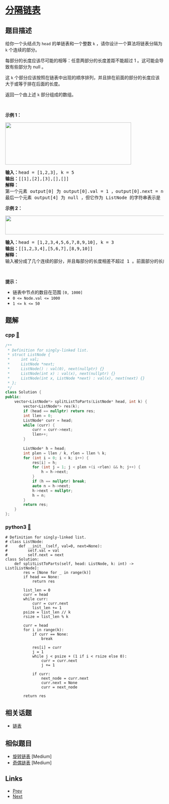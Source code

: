 
# [分隔链表](https://leetcode-cn.com/problems/split-linked-list-in-parts)

## 题目描述

<p>给你一个头结点为 <code>head</code> 的单链表和一个整数 <code>k</code> ，请你设计一个算法将链表分隔为 <code>k</code> 个连续的部分。</p>

<p>每部分的长度应该尽可能的相等：任意两部分的长度差距不能超过 1 。这可能会导致有些部分为 null 。</p>

<p>这 <code>k</code> 个部分应该按照在链表中出现的顺序排列，并且排在前面的部分的长度应该大于或等于排在后面的长度。</p>

<p>返回一个由上述 <code>k</code> 部分组成的数组。</p>
&nbsp;

<p><strong>示例 1：</strong></p>
<img alt="" src="https://assets.leetcode.com/uploads/2021/06/13/split1-lc.jpg" style="width: 400px; height: 134px;" />
<pre>
<strong>输入：</strong>head = [1,2,3], k = 5
<strong>输出：</strong>[[1],[2],[3],[],[]]
<strong>解释：</strong>
第一个元素 output[0] 为 output[0].val = 1 ，output[0].next = null 。
最后一个元素 output[4] 为 null ，但它作为 ListNode 的字符串表示是 [] 。
</pre>

<p><strong>示例 2：</strong></p>
<img alt="" src="https://assets.leetcode.com/uploads/2021/06/13/split2-lc.jpg" style="width: 600px; height: 60px;" />
<pre>
<strong>输入：</strong>head = [1,2,3,4,5,6,7,8,9,10], k = 3
<strong>输出：</strong>[[1,2,3,4],[5,6,7],[8,9,10]]
<strong>解释：</strong>
输入被分成了几个连续的部分，并且每部分的长度相差不超过 1 。前面部分的长度大于等于后面部分的长度。
</pre>

<p>&nbsp;</p>

<p><strong>提示：</strong></p>

<ul>
	<li>链表中节点的数目在范围 <code>[0, 1000]</code></li>
	<li><code>0 &lt;= Node.val &lt;= 1000</code></li>
	<li><code>1 &lt;= k &lt;= 50</code></li>
</ul>


## 题解

### cpp [🔗](split-linked-list-in-parts.cpp) 
```cpp
/**
 * Definition for singly-linked list.
 * struct ListNode {
 *     int val;
 *     ListNode *next;
 *     ListNode() : val(0), next(nullptr) {}
 *     ListNode(int x) : val(x), next(nullptr) {}
 *     ListNode(int x, ListNode *next) : val(x), next(next) {}
 * };
 */
class Solution {
public:
    vector<ListNode*> splitListToParts(ListNode* head, int k) {
        vector<ListNode*> res(k);
        if (head == nullptr) return res;
        int llen = 0;
        ListNode* curr = head;
        while (curr) {
            curr = curr->next;
            llen++;
        }
        
        ListNode* h = head;
        int plen = llen / k, rlen = llen % k;
        for (int i = 0; i < k; i++) {
            res[i] = h;
            for (int j = 1; j < plen +(i <rlen) && h; j++) {
                h = h->next;
            }
            if (h == nullptr) break;
            auto n = h->next;
            h->next = nullptr;
            h = n;
        }
        return res;
    }
};
```
### python3 [🔗](split-linked-list-in-parts.py) 
```python3
# Definition for singly-linked list.
# class ListNode:
#     def __init__(self, val=0, next=None):
#         self.val = val
#         self.next = next
class Solution:
    def splitListToParts(self, head: ListNode, k: int) -> List[ListNode]:
        res = [None for _ in range(k)]
        if head == None:
            return res

        list_len = 0
        curr = head
        while curr:
            curr = curr.next
            list_len += 1
        psize = list_len // k
        rsize = list_len % k

        curr = head
        for i in range(k):
            if curr == None:
                break

            res[i] = curr        
            j = 1
            while j < psize + (1 if i < rsize else 0):
                curr = curr.next
                j += 1
            
            if curr:
                next_node = curr.next
                curr.next = None
                curr = next_node
        
        return res
```


## 相关话题

- [链表](https://leetcode-cn.com/tag/linked-list) 


## 相似题目

- [旋转链表](../rotate-list/README.md)  [Medium] 
- [奇偶链表](../odd-even-linked-list/README.md)  [Medium] 


## Links

- [Prev](../find-pivot-index/README.md) 
- [Next](../daily-temperatures/README.md) 

